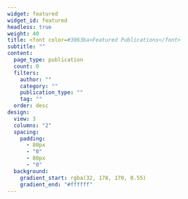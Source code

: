 ```yaml
---
widget: featured
widget_id: featured
headless: true
weight: 40
title: <font color=#3063ba>Featured Publications</font>
subtitle: ""
content:
  page_type: publication
  count: 0
  filters:
    author: ""
    category: ""
    publication_type: ""
    tag: ""
  order: desc
design:
  view: 3
  columns: "2"
  spacing:
    padding:
      - 80px
      - "0"
      - 80px
      - "0"
  background:
    gradient_start: rgba(32, 178, 170, 0.55)
    gradient_end: "#ffffff"
---
```

